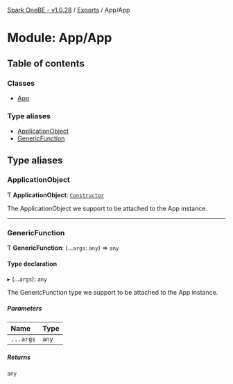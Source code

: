[Spark OneBE - v1.0.28](../README.md) / [Exports](../modules.md) / App/App

# Module: App/App

## Table of contents

### Classes

- [App](../classes/App_App.App.md)

### Type aliases

- [ApplicationObject](App_App.md#applicationobject)
- [GenericFunction](App_App.md#genericfunction)

## Type aliases

### ApplicationObject

Ƭ **ApplicationObject**: [`Constructor`](Router_RouteTypes.md#constructor)

The ApplicationObject we support to be attached to the App instance.

___

### GenericFunction

Ƭ **GenericFunction**: (...`args`: `any`) => `any`

#### Type declaration

▸ (...`args`): `any`

The GenericFunction type we support to be attached to the App instance.

##### Parameters

| Name | Type |
| :------ | :------ |
| `...args` | `any` |

##### Returns

`any`
